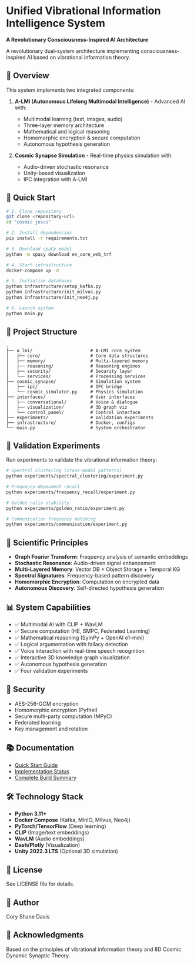 # Unified Vibrational Information Intelligence System

**A Revolutionary Consciousness-Inspired AI Architecture**

A revolutionary dual-system architecture implementing consciousness-inspired AI based on vibrational information theory.

## 🎯 Overview

This system implements two integrated components:

1. **A-LMI (Autonomous Lifelong Multimodal Intelligence)** - Advanced AI with:
   - Multimodal learning (text, images, audio)
   - Three-layer memory architecture
   - Mathematical and logical reasoning
   - Homomorphic encryption & secure computation
   - Autonomous hypothesis generation

2. **Cosmic Synapse Simulation** - Real-time physics simulation with:
   - Audio-driven stochastic resonance
   - Unity-based visualization
   - IPC integration with A-LMI

## 🚀 Quick Start

```bash
# 1. Clone repository
git clone <repository-url>
cd "cosmic jesus"

# 2. Install dependencies
pip install -r requirements.txt

# 3. Download spaCy model
python -m spacy download en_core_web_trf

# 4. Start infrastructure
docker-compose up -d

# 5. Initialize databases
python infrastructure/setup_kafka.py
python infrastructure/init_milvus.py
python infrastructure/init_neo4j.py

# 6. Launch system
python main.py
```

## 📁 Project Structure

```
.
├── a_lmi/                      # A-LMI core system
│   ├── core/                   # Core data structures
│   ├── memory/                 # Multi-layered memory
│   ├── reasoning/              # Reasoning engines
│   ├── security/               # Security layer
│   └── services/               # Processing services
├── cosmic_synapse/             # Simulation system
│   ├── ipc/                    # IPC bridge
│   └── cosmic_simulator.py     # Physics simulation
├── interfaces/                 # User interfaces
│   ├── conversational/         # Voice & dialogue
│   ├── visualization/          # 3D graph viz
│   └── control_panel/          # Control interface
├── experiments/                # Validation experiments
├── infrastructure/             # Docker, configs
└── main.py                     # System orchestrator
```

## 🧪 Validation Experiments

Run experiments to validate the vibrational information theory:

```bash
# Spectral clustering (cross-modal patterns)
python experiments/spectral_clustering/experiment.py

# Frequency-dependent recall
python experiments/frequency_recall/experiment.py

# Golden ratio stability
python experiments/golden_ratio/experiment.py

# Communication frequency matching
python experiments/communication/experiment.py
```

## 🔬 Scientific Principles

- **Graph Fourier Transform**: Frequency analysis of semantic embeddings
- **Stochastic Resonance**: Audio-driven signal enhancement
- **Multi-Layered Memory**: Vector DB + Object Storage + Temporal KG
- **Spectral Signatures**: Frequency-based pattern discovery
- **Homomorphic Encryption**: Computation on encrypted data
- **Autonomous Discovery**: Self-directed hypothesis generation

## 📊 System Capabilities

- ✅ Multimodal AI with CLIP + WavLM
- ✅ Secure computation (HE, SMPC, Federated Learning)
- ✅ Mathematical reasoning (SymPy + OpenAI o1-mini)
- ✅ Logical argumentation with fallacy detection
- ✅ Voice interaction with real-time speech recognition
- ✅ Interactive 3D knowledge graph visualization
- ✅ Autonomous hypothesis generation
- ✅ Four validation experiments

## 🔐 Security

- AES-256-GCM encryption
- Homomorphic encryption (Pyfhel)
- Secure multi-party computation (MPyC)
- Federated learning
- Key management and rotation

## 📚 Documentation

- [Quick Start Guide](QUICK_START.md)
- [Implementation Status](FINAL_IMPLEMENTATION_STATUS.md)
- [Complete Build Summary](COMPLETE_BUILD_SUMMARY.md)

## 🛠️ Technology Stack

- **Python 3.11+**
- **Docker Compose** (Kafka, MinIO, Milvus, Neo4j)
- **PyTorch/TensorFlow** (Deep learning)
- **CLIP** (Image/text embeddings)
- **WavLM** (Audio embeddings)
- **Dash/Plotly** (Visualization)
- **Unity 2022.3 LTS** (Optional 3D simulation)

## 📄 License

See LICENSE file for details.

## 👤 Author

Cory Shane Davis

## 🙏 Acknowledgments

Based on the principles of vibrational information theory and 8D Cosmic Dynamic Synaptic Theory.
